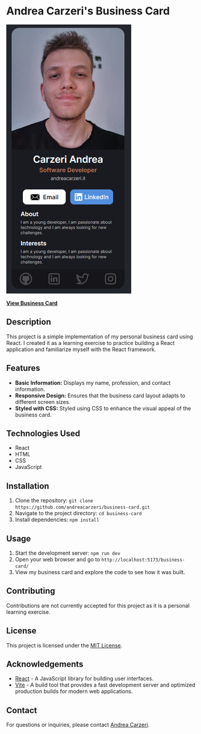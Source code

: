 # Andrea Carzeri's Business Card

![Business Card](src/assets/Sample.png)

**[View Business Card](https://andreacarzeri.github.io/business-card/)**

## Description
This project is a simple implementation of my personal business card using React. I created it as a learning exercise to practice building a React application and familiarize myself with the React framework.

## Features
- **Basic Information:** Displays my name, profession, and contact information.
- **Responsive Design:** Ensures that the business card layout adapts to different screen sizes.
- **Styled with CSS:** Styled using CSS to enhance the visual appeal of the business card.

## Technologies Used
- React
- HTML
- CSS
- JavaScript

## Installation
1. Clone the repository: `git clone https://github.com/andreacarzeri/business-card.git`
2. Navigate to the project directory: `cd business-card`
3. Install dependencies: `npm install`

## Usage
1. Start the development server: `npm run dev`
2. Open your web browser and go to `http://localhost:5173/business-card/`
3. View my business card and explore the code to see how it was built.

## Contributing
Contributions are not currently accepted for this project as it is a personal learning exercise.

## License
This project is licensed under the [MIT License](https://opensource.org/licenses/MIT).

## Acknowledgements
- [React](https://reactjs.org/) - A JavaScript library for building user interfaces.
- [Vite](https://vitejs.dev/) - A build tool that provides a fast development server and optimized production builds for modern web applications.

## Contact
For questions or inquiries, please contact [Andrea Carzeri](mailto:andreacarzeri@gmail.com).
